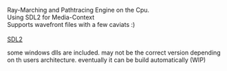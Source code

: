 Ray-Marching and Pathtracing Engine on the Cpu. <br>
Using SDL2 for Media-Context <br>
Supports wavefront files with a few caviats :) <br>
<br>
[SDL2](http://www.libsdl.org/)

some windows dlls are included. may not be the correct version depending on th users architecture.
eventually it can be build automatically (WIP)

